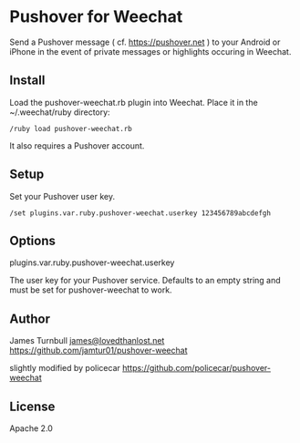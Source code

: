 Pushover for Weechat
====================

Send a Pushover message ( cf. https://pushover.net ) to your Android or iPhone 
in the event of private messages or highlights occuring in Weechat.

Install
-------

Load the pushover-weechat.rb plugin into Weechat. Place it in the
~/.weechat/ruby directory:

    /ruby load pushover-weechat.rb

It also requires a Pushover account.

Setup
-----

Set your Pushover user key.

    /set plugins.var.ruby.pushover-weechat.userkey 123456789abcdefgh

Options
-------

plugins.var.ruby.pushover-weechat.userkey

The user key for your Pushover service.
Defaults to an empty string and must be set for pushover-weechat to
work.

Author
------

James Turnbull <james@lovedthanlost.net>
https://github.com/jamtur01/pushover-weechat

slightly modified by policecar
https://github.com/policecar/pushover-weechat


License
-------

Apache 2.0

